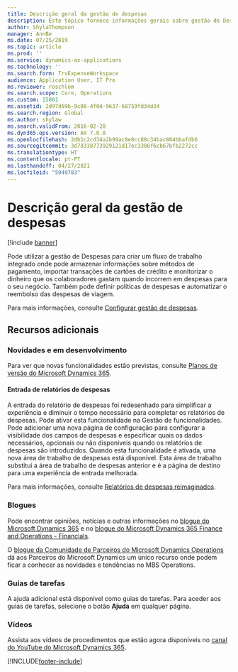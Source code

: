 ```yaml
---
title: Descrição geral da gestão de despesas
description: Este tópico fornece informações gerais sobre gestão de Despesas e ligações a recursos adicionais. Pode utilizar a gestão de Despesas para criar um fluxo de trabalho integrado onde pode armazenar informações sobre métodos de pagamento, importar transações de cartões de crédito e monitorizar o dinheiro que os colaboradores gastam quando incorrem em despesas para o seu negócio.
author: ShylaThompson
manager: AnnBe
ms.date: 07/25/2019
ms.topic: article
ms.prod: ''
ms.service: dynamics-ax-applications
ms.technology: ''
ms.search.form: TrvExpenseWorkspace
audience: Application User, IT Pro
ms.reviewer: roschlom
ms.search.scope: Core, Operations
ms.custom: 15001
ms.assetid: 2d97d69b-9c08-4f0d-9637-68759fd34d34
ms.search.region: Global
ms.author: shylaw
ms.search.validFrom: 2016-02-28
ms.dyn365.ops.version: AX 7.0.0
ms.openlocfilehash: 2db1c2cd34a2b99ac8e0cc88c34bac804bbafdb6
ms.sourcegitcommit: 3d78338773929121d17ec3386f6cb67bfb2272cc
ms.translationtype: HT
ms.contentlocale: pt-PT
ms.lasthandoff: 04/27/2021
ms.locfileid: "5949783"
---
```

# <a name="expense-management-overview"></a>Descrição geral da gestão de despesas

[!include [banner](../includes/banner.md)]

Pode utilizar a gestão de Despesas para criar um fluxo de trabalho integrado onde pode armazenar informações sobre métodos de pagamento, importar transações de cartões de crédito e monitorizar o dinheiro que os colaboradores gastam quando incorrem em despesas para o seu negócio. Também pode definir políticas de despesas e automatizar o reembolso das despesas de viagem.

Para mais informações, consulte [Configurar gestão de despesas](plan-expense-management.md).

## <a name="additional-resources"></a>Recursos adicionais

### <a name="whats-new-and-in-development"></a>Novidades e em desenvolvimento

Para ver que novas funcionalidades estão previstas, consulte [Planos de versão do Microsoft Dynamics 365](/dynamics365/release-plans/).

#### <a name="expense-report-entry"></a>Entrada de relatórios de despesas

A entrada do relatório de despesas foi redesenhado para simplificar a experiência e diminuir o tempo necessário para completar os relatórios de despesas. Pode ativar esta funcionalidade na Gestão de funcionalidades. Pode adicionar uma nova página de configuração para configurar a visibilidade dos campos de despesas e especificar quais os dados necessários, opcionais ou não disponíveis quando os relatórios de despesas são introduzidos. Quando esta funcionalidade é ativada, uma nova área de trabalho de despesas está disponível. Esta área de trabalho substitui a área de trabalho de despesas anterior e é a página de destino para uma experiência de entrada melhorada.

Para mais informações, consulte [Relatórios de despesas reimaginados](ExpenseWorkspaceNew.md).

### <a name="blogs"></a>Blogues

Pode encontrar opiniões, notícias e outras informações no [blogue do Microsoft Dynamics 365](https://community.dynamics.com/b/msftdynamicsblog?c=Enterprise) e no [blogue do Microsoft Dynamics 365 Finance and Operations - Financials](https://community.dynamics.com/365/financeandoperations/b/financials).

O [blogue da Comunidade de Parceiros do Microsoft Dynamics Operations](https://community.dynamics.com/partner/b/operationspartnercommunityblog) dá aos Parceiros do Microsoft Dynamics um único recurso onde podem ficar a conhecer as novidades e tendências no MBS Operations.

### <a name="task-guides"></a>Guias de tarefas

A ajuda adicional está disponível como guias de tarefas. Para aceder aos guias de tarefas, selecione o botão **Ajuda** em qualquer página.

### <a name="videos"></a>Vídeos

Assista aos vídeos de procedimentos que estão agora disponíveis no [canal do YouTube do Microsoft Dynamics 365](https://www.youtube.com/channel/UCJGCg4rB3QSs8y_1FquelBQ).


[!INCLUDE[footer-include](../includes/footer-banner.md)]